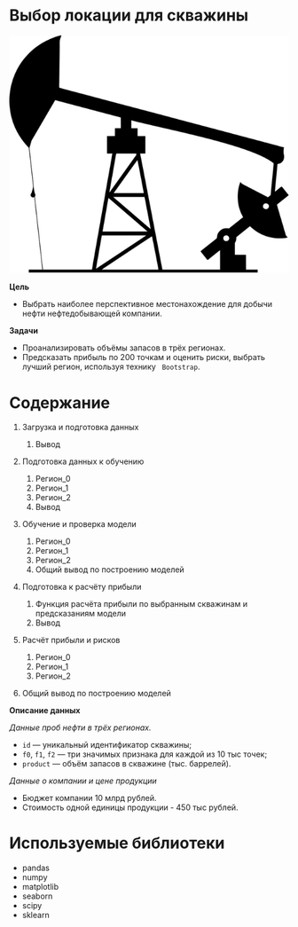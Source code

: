 # Выбор локации для скважины
![](oil.png?raw=true "Title")

**Цель**
* Выбрать наиболее перспективное местонахождение для добычи нефти нефтедобывающей компании.

**Задачи**
* Проанализировать объёмы запасов в трёх регионах.
* Предсказать прибыль по 200 точкам и оценить риски, выбрать лучший регион, используя технику ` Bootstrap`. 

# Содержание
1. Загрузка и подготовка данных
    1.  Вывод
2. Подготовка данных к обучению
    1. Регион_0
    2. Регион_1
    3. Регион_2
    4. Вывод
3. Обучение и проверка модели
    1. Регион_0
    2. Регион_1
    3. Регион_2
    4. Общий вывод по построению моделей

4. Подготовка к расчёту прибыли
    1. Функция расчёта прибыли по выбранным скважинам и предсказаниям модели
    2. Вывод
5. Расчёт прибыли и рисков
    1. Регион_0
    2. Регион_1
    3. Регион_2
6. Общий вывод по построению моделей


**Описание данных**

*Данные проб нефти в трёх регионах.*

* `id` — уникальный идентификатор скважины;
* `f0`, `f1`, `f2` — три значимых признака для каждой из 10 тыс точек;
* `product` — объём запасов в скважине (тыс. баррелей).

*Данные о компании и цене продукции*
* Бюджет компании 10 млрд рублей.
* Cтоимость одной единицы продукции - 450 тыс рублей.



# Используемые библиотеки
* pandas
* numpy
* matplotlib 
* seaborn
* scipy
* sklearn 
